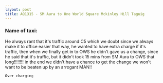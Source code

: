 ```yaml
---
layout: post
title: AQ1315 - SM Aura to One World Square Mckinley Hill Taguig
---
```


### Name of taxi: 

He always rant that it's traffic around C5 which we doubt since we always make it to office easier that way, he wanted to have extra charge if it's traffic, then when we finally get in to OWS he didn't gave us a change, since he said that it's traffic, but it didn't took 15 mins from SM Aura to OWS that long!!!!!!!! in the end we didn't have a chance to get the change we won't want to be beaten up by an arrogant MAN!! 

```Over charging```
